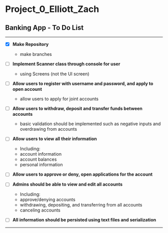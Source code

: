 # Project_0_Elliott_Zach
## Banking App - To Do List
***

- [x] **Make Repository**
     - make branches

- [ ] **Implement Scanner class through console for user**
    -  using Screens (not the UI screen)

- [ ] **Allow users to register with username and password, and apply to open account**
     - allow users to apply for joint accounts
     
- [ ] **Allow users to withdraw, deposit and transfer funds between accounts**
     - basic validation should be implemented such as negative inputs and overdrawing from accounts
     
- [ ] **Allow users to view all their information**
     - Including:
     - account information
     - account balances
     - personal information

- [ ] **Allow users to approve or deny, open applications for the account**

- [ ] **Admins should be able to view and edit all accounts**
     - Including:
     - approve/denying accounts
     - withdrawing, depositing, and transferring from all accounts
     - canceling accounts

- [ ] **All information should be persisted using text files and serialization**

***
